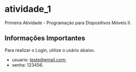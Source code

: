 # atividade_1

Primeira Atividade - Programação para Dispositivos Móveis II.

## Informações Importantes

Para realizar o Login, utilize o usário abaixo.

- usuario: teste@email.com;
- senha: 123456.


